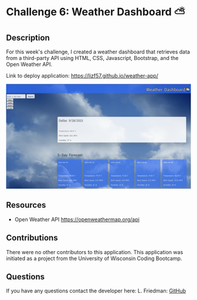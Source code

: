 # Challenge 6: Weather Dashboard ⛅️

## Description

For this week's challenge, I created a weather dashboard that retrieves data from a third-party API using HTML, CSS, Javascript, Bootstrap, and the Open Weather API. 

Link to deploy application: https://lizf57.github.io/weather-app/ 


![Project Screenshot](./assets/images-videos/screenshot.png)




## Resources
- Open Weather API
    https://openweathermap.org/api 

## Contributions
There were no other contributors to this application. This application was initiated as a project from the University of Wisconsin Coding Bootcamp.  

## Questions
If you have any questions contact the developer here:
L. Friedman:   [GitHub](https://github.com/lizf57)
